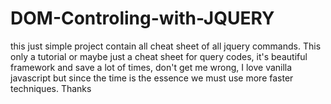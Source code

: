 # DOM-Controling-with-JQUERY
this just simple project contain all cheat sheet of all jquery commands.
This only a tutorial or maybe just a cheat sheet for query codes, it's beautiful framework and save a lot of times, don't get me wrong,
I love vanilla javascript but since the time is the essence we must use more faster techniques. Thanks
